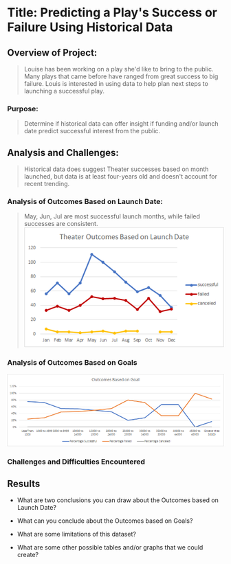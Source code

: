 # Title: **Predicting a Play's Success or Failure Using Historical Data**  

## Overview of Project: 
>Louise has been working on a play she'd like to bring to the public.  Many plays that came before have ranged from great success to big failure.  Louis is interested in using data to help plan next steps to launching a successful play.   

### Purpose:  
>Determine if historical data can offer insight if funding and/or launch date predict successful interest from the public.

## Analysis and Challenges:  
>Historical data does suggest Theater successes based on month launched, but data is at least four-years old and doesn't account for recent trending.  

### Analysis of Outcomes Based on Launch Date:  
>May, Jun, Jul are most successful launch months, while failed successes are consistent.  
![](/Resources/Theater_Outcomes_vs_Launch.png)

### Analysis of Outcomes Based on Goals
![](/Resources/Outcomes_vs_Goals.png)

### Challenges and Difficulties Encountered

## Results

- What are two conclusions you can draw about the Outcomes based on Launch Date?

- What can you conclude about the Outcomes based on Goals?

- What are some limitations of this dataset?

- What are some other possible tables and/or graphs that we could create?
